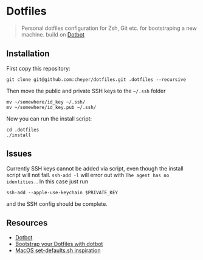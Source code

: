 # Dotfiles

> Personal dotfiles configuration for Zsh, Git etc. for bootstraping a new machine.
build on [Dotbot](https://github.com/anishathalye/dotbot)


## Installation
First copy this repository:
```
git clone git@github.com:cheyer/dotfiles.git .dotfiles --recursive
```

Then move the public and private SSH keys to the `~/.ssh` folder
```
mv ~/somewhere/id_key ~/.ssh/
mv ~/somewhere/id_key.pub ~/.ssh/
```

Now you can run the install script:
```
cd .dotfiles
./install
```


## Issues
Currently SSH keys cannot be added via script, even though the install script will not fail.
`ssh-add -l` will error out with `The agent has no identities.`. In this case just run
```
ssh-add --apple-use-keychain $PRIVATE_KEY
```
and the SSH config should be complete.


## Resources
* [Dotbot](https://github.com/anishathalye/dotbot)
* [Bootstrap your Dotfiles with dotbot](https://www.elliotdenolf.com/posts/bootstrap-your-dotfiles-with-dotbot)
* [MacOS set-defaults.sh inspiration](https://github.com/denolfe/dotfiles/blob/master/macos/set-defaults.sh)
